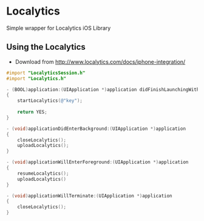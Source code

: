 # Localytics

Simple wrapper for Localytics iOS Library

## Using the Localytics

* Download from http://www.localytics.com/docs/iphone-integration/

``` objective-c
#import "LocalyticsSession.h"
#import "Localytics.h"

- (BOOL)application:(UIApplication *)application didFinishLaunchingWithOptions:(NSDictionary *)launchOptions
{
    startLocalytics(@"key");
    
    return YES;
}

- (void)applicationDidEnterBackground:(UIApplication *)application
{
    closeLocalytics();
    uploadLocalytics();
}

- (void)applicationWillEnterForeground:(UIApplication *)application
{
    resumeLocalytics();
    uploadLocalytics()
}

- (void)applicationWillTerminate:(UIApplication *)application
{
    closeLocalytics();
}

```